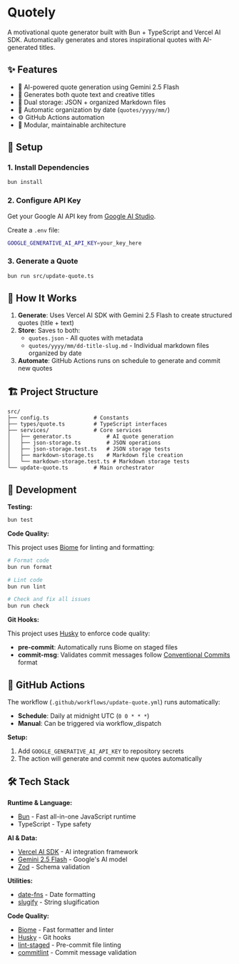 # Quotely

A motivational quote generator built with Bun + TypeScript and Vercel AI SDK. Automatically generates and stores
inspirational quotes with AI-generated titles.

## ✨ Features

- 🤖 AI-powered quote generation using Gemini 2.5 Flash
- 📝 Generates both quote text and creative titles
- 💾 Dual storage: JSON + organized Markdown files
- 📅 Automatic organization by date (`quotes/yyyy/mm/`)
- ⚙️ GitHub Actions automation
- 🎯 Modular, maintainable architecture

## 🚀 Setup

### 1. Install Dependencies

```bash
bun install
```

### 2. Configure API Key

Get your Google AI API key from [Google AI Studio](https://aistudio.google.com/apikey).

Create a `.env` file:

```bash
GOOGLE_GENERATIVE_AI_API_KEY=your_key_here
```

### 3. Generate a Quote

```bash
bun run src/update-quote.ts
```

## 📁 How It Works

1. **Generate**: Uses Vercel AI SDK with Gemini 2.5 Flash to create structured quotes (title + text)
2. **Store**: Saves to both:
    - `quotes.json` - All quotes with metadata
    - `quotes/yyyy/mm/dd-title-slug.md` - Individual markdown files organized by date
3. **Automate**: GitHub Actions runs on schedule to generate and commit new quotes

## 🏗️ Project Structure

```
src/
├── config.ts              # Constants
├── types/quote.ts         # TypeScript interfaces
├── services/              # Core services
│   ├── generator.ts           # AI quote generation
│   ├── json-storage.ts        # JSON operations
│   ├── json-storage.test.ts   # JSON storage tests
│   ├── markdown-storage.ts    # Markdown file creation
│   └── markdown-storage.test.ts # Markdown storage tests
└── update-quote.ts        # Main orchestrator
```

## 🧪 Development

**Testing:**

```bash
bun test
```

**Code Quality:**

This project uses [Biome](https://biomejs.dev) for linting and formatting:

```bash
# Format code
bun run format

# Lint code
bun run lint

# Check and fix all issues
bun run check
```

**Git Hooks:**

This project uses [Husky](https://typicode.github.io/husky/) to enforce code quality:

- **pre-commit**: Automatically runs Biome on staged files
- **commit-msg**: Validates commit messages follow [Conventional Commits](https://conventionalcommits.org/) format

## 🤖 GitHub Actions

The workflow (`.github/workflows/update-quote.yml`) runs automatically:

- **Schedule**: Daily at midnight UTC (`0 0 * * *`)
- **Manual**: Can be triggered via workflow_dispatch

**Setup:**

1. Add `GOOGLE_GENERATIVE_AI_API_KEY` to repository secrets
2. The action will generate and commit new quotes automatically

## 🛠️ Tech Stack

**Runtime & Language:**
- [Bun](https://bun.sh) - Fast all-in-one JavaScript runtime
- TypeScript - Type safety

**AI & Data:**
- [Vercel AI SDK](https://ai-sdk.dev) - AI integration framework
- [Gemini 2.5 Flash](https://ai.google.dev) - Google's AI model
- [Zod](https://zod.dev) - Schema validation

**Utilities:**
- [date-fns](https://date-fns.org) - Date formatting
- [slugify](https://github.com/simov/slugify) - String slugification

**Code Quality:**
- [Biome](https://biomejs.dev) - Fast formatter and linter
- [Husky](https://typicode.github.io/husky/) - Git hooks
- [lint-staged](https://github.com/lint-staged/lint-staged) - Pre-commit file linting
- [commitlint](https://commitlint.js.org/) - Commit message validation
